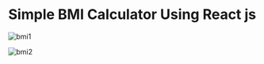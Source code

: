 # Simple BMI Calculator Using React js

![bmi1](https://github.com/Althafkv/BMI-React/assets/114138647/f1261f9c-e7c1-4550-b008-353bfce14138)

![bmi2](https://github.com/Althafkv/BMI-React/assets/114138647/26b9668e-4ef5-4e18-ac7b-ef544d3893f0)
